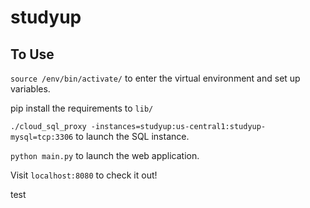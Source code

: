 # studyup

## To Use
`source /env/bin/activate/` to enter the virtual environment and set up variables.

pip install the requirements to `lib/`

`./cloud_sql_proxy -instances=studyup:us-central1:studyup-mysql=tcp:3306` to launch the SQL instance.

`python main.py` to launch the web application.

Visit `localhost:8080` to check it out!

test
